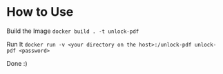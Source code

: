 # How to Use

Build the Image
`docker build . -t unlock-pdf`

Run It
`docker run -v <your directory on the host>:/unlock-pdf unlock-pdf <password>`

Done :)

